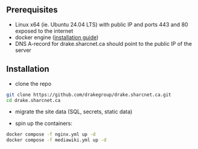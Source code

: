 ## Prerequisites

- Linux x64 (ie. Ubuntu 24.04 LTS) with public IP and ports 443 and 80 exposed to the internet
- docker engine ([installation guide](https://docs.docker.com/engine/install/ubuntu/#install-using-the-repository))
- DNS A-record for drake.sharcnet.ca should point to the public IP of the server

## Installation

- clone the repo
```bash
git clone https://github.com/drakegroup/drake.sharcnet.ca.git
cd drake.sharcnet.ca
```

- migrate the site data (SQL, secrets, static data)



- spin up the containers:

```bash
docker compose -f nginx.yml up -d
docker compose -f mediawiki.yml up -d
```
